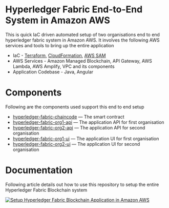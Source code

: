 # Hyperledger Fabric End-to-End System in Amazon AWS
This is quick IaC driven automated setup of two organisations end to end hyperledger fabric system in Amazon AWS.
It involves the following AWS services and tools to bring up the entire application

* IaC - [Terraform](https://www.terraform.io/), [CloudFormation](https://aws.amazon.com/cloudformation/), [AWS SAM](https://aws.amazon.com/serverless/sam/)
* AWS Services - Amazon Managed Blockchain, API Gateway, AWS Lambda, AWS Amplify, VPC and its components
* Application Codebase - Java, Angular

# Components
Following are the components used support this end to end setup

* [hyperledger-fabric-chaincode](https://github.com/jyotirmoym/hyperledger-fabric-chaincode) — The smart contract
* [hyperledger-fabric-org1-api](https://github.com/jyotirmoym/hyperledger-fabric-org1-api) — The application API for first organisation
* [hyperledger-fabric-org2-api](https://github.com/jyotirmoym/hyperledger-fabric-org2-api) — The application API for second organisation
* [hyperledger-fabric-org1-ui](https://github.com/jyotirmoym/hyperledger-fabric-org1-ui) — The application UI for first organisation
* [hyperledger-fabric-org2-ui](https://github.com/jyotirmoym/hyperledger-fabric-org2-ui) — The application UI for second organisation


# Documentation
Following article details out how to use this repository to setup the entire Hyperledger Fabric Blockchain system

<a target="_blank" href="https://github-readme-medium-recent-article.vercel.app/medium/@jyotirmoy-mukherjee/0"><img src="https://github-readme-medium-recent-article.vercel.app/medium/@jyotirmoy-mukherjee/0" alt="Setup Hyperledger Fabric Blockchain Application in Amazon AWS"> 
